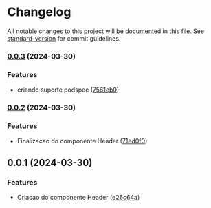 # Changelog

All notable changes to this project will be documented in this file. See [standard-version](https://github.com/conventional-changelog/standard-version) for commit guidelines.

### [0.0.3](https://github.com/rappidriver/RDComponents/compare/0.0.2...0.0.3) (2024-03-30)


### Features

* criando suporte podspec ([7561eb0](https://github.com/rappidriver/RDComponents/commit/7561eb034dd38cb406508c1063192048c9893e1d))

### [0.0.2](https://github.com/rappidriver/RDComponents/compare/0.0.1...0.0.2) (2024-03-30)


### Features

* Finalizacao do componente Header ([71ed0f0](https://github.com/rappidriver/RDComponents/commit/71ed0f0cc6c50de2f27f386ae3ce6545218d20c7))

## 0.0.1 (2024-03-30)


### Features

* Criacao do componente Header ([e26c64a](https://github.com/rappidriver/RDComponents/commit/e26c64a7096045488e3e8f9d8aac8e8554df814a))
